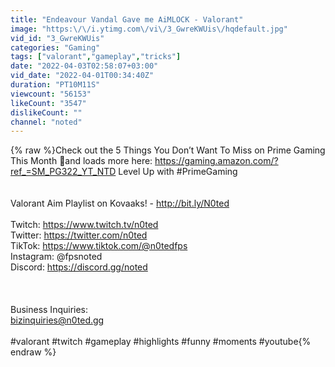 ```yaml
---
title: "Endeavour Vandal Gave me AiMLOCK - Valorant"
image: "https:\/\/i.ytimg.com\/vi\/3_GwreKWUis\/hqdefault.jpg"
vid_id: "3_GwreKWUis"
categories: "Gaming"
tags: ["valorant","gameplay","tricks"]
date: "2022-04-03T02:58:07+03:00"
vid_date: "2022-04-01T00:34:40Z"
duration: "PT10M11S"
viewcount: "56153"
likeCount: "3547"
dislikeCount: ""
channel: "noted"
---
```

{% raw %}Check out the 5 Things You Don’t Want To Miss on Prime Gaming This Month 💜and loads more here: <a rel="nofollow" target="blank" href="https://gaming.amazon.com/?ref_=SM_PG322_YT_NTD">https://gaming.amazon.com/?ref_=SM_PG322_YT_NTD</a> Level Up with #PrimeGaming<br /><br /><br />Valorant Aim Playlist on Kovaaks! - <a rel="nofollow" target="blank" href="http://bit.ly/N0ted">http://bit.ly/N0ted</a><br /><br />Twitch: <a rel="nofollow" target="blank" href="https://www.twitch.tv/n0ted">https://www.twitch.tv/n0ted</a><br />Twitter: <a rel="nofollow" target="blank" href="https://twitter.com/n0ted">https://twitter.com/n0ted</a><br />TikTok: <a rel="nofollow" target="blank" href="https://www.tiktok.com/@n0tedfps">https://www.tiktok.com/@n0tedfps</a><br />Instagram: @fpsnoted<br />Discord: <a rel="nofollow" target="blank" href="https://discord.gg/noted">https://discord.gg/noted</a><br /><br /><br /><br />Business Inquiries:<br /> bizinquiries@n0ted.gg<br /><br />#valorant #twitch #gameplay #highlights #funny #moments #youtube{% endraw %}
